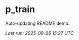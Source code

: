 # p_train

Auto-updating README demo.

<!--START_SECTION:status-->
_Last run: 2025-09-06 15:27 UTC_
<!--END_SECTION:status-->



































































































































































































































































































































































